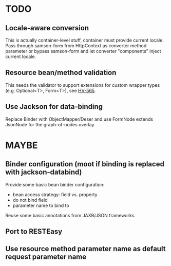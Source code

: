 
# TODO

## Locale-aware conversion

This is actually container-level stuff, container must provide current locale.
Pass through samson-form from HttpContext as converter method parameter or
bypass samson-form and let converter "components" inject current locale.

## Resource bean/method validation

This needs the validator to support extensions for custom wrapper types (e.g. Optional&lt;T&gt;, Form&lt;T&gt;),
see [HV-565](https://hibernate.onjira.com/browse/HV-565).

## Use Jackson for data-binding

Replace Binder with ObjectMapper/Deser and use FormNode extends JsonNode for the graph-of-nodes overlay.

# MAYBE

## Binder configuration (moot if binding is replaced with jackson-databind)

Provide some basic bean binder configuration:

* bean access strategy: field vs. property
* do not bind field
* parameter name to bind to

Reuse some basic annotations from JAXB/JSON frameworks.

## Port to RESTEasy

## Use resource method parameter name as default request parameter name

